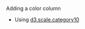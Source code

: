 Adding a color column

 * Using [d3.scale.category10](https://github.com/mbostock/d3/wiki/Ordinal-Scales#category10)
